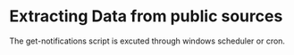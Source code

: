 # Extracting Data from public sources

The get-notifications script is excuted through windows scheduler or cron.
